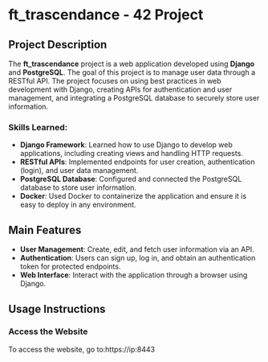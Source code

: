 # ft_trascendance - 42 Project

## **Project Description**

The **ft_trascendance** project is a web application developed using **Django** and **PostgreSQL**. The goal of this project is to manage user data through a RESTful API. The project focuses on using best practices in web development with Django, creating APIs for authentication and user management, and integrating a PostgreSQL database to securely store user information.

### **Skills Learned:**
- **Django Framework**: Learned how to use Django to develop web applications, including creating views and handling HTTP requests.
- **RESTful APIs**: Implemented endpoints for user creation, authentication (login), and user data management.
- **PostgreSQL Database**: Configured and connected the PostgreSQL database to store user information.
- **Docker**: Used Docker to containerize the application and ensure it is easy to deploy in any environment.

## **Main Features**

- **User Management**: Create, edit, and fetch user information via an API.
- **Authentication**: Users can sign up, log in, and obtain an authentication token for protected endpoints.
- **Web Interface**: Interact with the application through a browser using Django.

## **Usage Instructions**

### **Access the Website**
To access the website, go to:https://ip:8443

